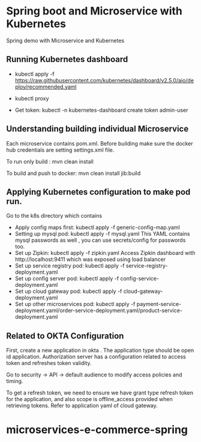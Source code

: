 # Spring boot and Microservice with Kubernetes 
Spring demo with Microservice and Kubernetes


## Running Kubernetes dashboard
- kubectl apply -f https://raw.githubusercontent.com/kubernetes/dashboard/v2.5.0/aio/deploy/recommended.yaml

- kubectl proxy

- Get token: kubectl -n kubernetes-dashboard create token admin-user

## Understanding building individual Microservice

Each microservice contains pom.xml. Before building make sure the docker hub credentials are setting settings.xml file.

To run only build : mvn clean install

To build and push to docker: mvn clean install jib:build

## Applying Kubernetes configuration to make pod run.

Go to the k8s directory which contains 
- Apply config maps first: kubectl apply -f generic-config-map.yaml
- Setting up mysql pod: kubectl apply -f mysql.yaml
This YAML contains mysql passwords as well , you can use secrets/config for passwords too.
- Set up Zipkin: kubectl apply -f zipkin.yaml
Access Zipkin dashboard with http://localhost:9411 which was exposed using load balancer
- Set up service registry pod: kubectl apply -f service-registry-deployment.yaml
- Set up config server pod: kubectl apply -f config-service-deployment.yaml
- Set up cloud gateway pod: kubectl apply -f cloud-gateway-deployment.yaml
- Set up other microservices pod: kubectl apply -f payment-service-deployment.yaml/order-service-deployment.yaml/product-service-deployment.yaml

## Related to OKTA Configuration
First, create a new application in okta . The application type should be open id application.
Authorization server has a configuration related to access token and refreshes token validity. 

Go to security -> API -> default audience to modify access policies and timing.

To get a refresh token, we need to ensure we have grant type refresh token for the application, and also scope is offline_access provided when retrieving tokens. Refer to application yaml of cloud gateway.
# microservices-e-commerce-spring
